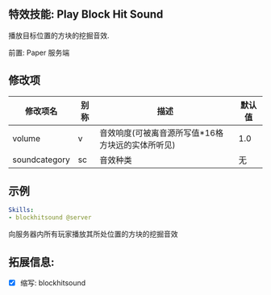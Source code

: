 ## 特效技能: Play Block Hit Sound

播放目标位置的方块的挖掘音效.

前置: Paper 服务端

修改项
-

| 修改项名 | 别称 | 描述 | 默认值 |
|------|----|----|-----|
| volume | v | 音效响度(可被离音源所写值\*16格方块远的实体所听见) | 1.0 |
| soundcategory | sc | 音效种类 | 无 |

示例
-

```yaml
Skills:
- blockhitsound @server
```
向服务器内所有玩家播放其所处位置的方块的挖掘音效

拓展信息:
-

* [x] 缩写: blockhitsound
